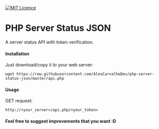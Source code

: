 [![MIT Licence](https://img.shields.io/badge/License-MIT-blue.svg)](https://github.com/AlexCarvalhoDev/php-server-status-json/blob/master/LICENSE)
# PHP Server Status JSON
A server status API with token verification.

#### Installation
Just download/copy it to your web server:
```
wget https://raw.githubusercontent.com/AlexCarvalhoDev/php-server-status-json/master/api.php
```

#### Usage
GET request:
```
http://<your_server>/api.php/<your_token>
```

#### Feel free to suggest improvements that you want :D
